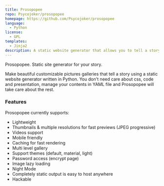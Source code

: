 ```yaml
---
title: Prosopopee
repo: Psycojoker/prosopopee
homepage: https://github.com/Psycojoker/prosopopee
language:
  - Python
license:
  - GPL
templates:
  - Jinja2
description: A static website generator that allows you to tell a story with your pictures
---
```


Prosopopee. Static site generator for your story.

Make beautiful customizable pictures galleries that tell a story using a static website generator written in Python. You don't need care about css, code and presentation, manage your contents in YAML file and Prosopopee will take care about the rest.

### Features

Prosopopee currently supports:

 * Lightweight
 * Thumbnails & multiple resolutions for fast previews (JPEG progressive)
 * Videos support
 * Mobile friendly
 * Caching for fast rendering
 * Multi level gallery
 * Support themes (default, material, light)
 * Password access (encrypt page)
 * Image lazy loading
 * Night Mode
 * Completely static output is easy to host anywhere
 * Hackable
